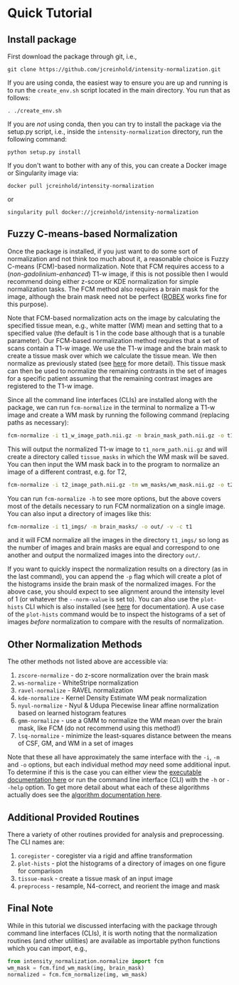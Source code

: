 # Quick Tutorial

## Install package

First download the package through git, i.e.,

    git clone https://github.com/jcreinhold/intensity-normalization.git

If you are using conda, the easiest way to ensure you are up and running is to run the  `create_env.sh` script
located in the main directory. You run that as follows:

    . ./create_env.sh

If you are *not* using conda, then you can try to install the package via the setup.py script, i.e.,
inside the `intensity-normalization` directory, run the following command:

    python setup.py install

If you don't want to bother with any of this, you can create a Docker image or Singularity image via:

    docker pull jcreinhold/intensity-normalization

or 

    singularity pull docker://jcreinhold/intensity-normalization


## Fuzzy C-means-based Normalization

Once the package is installed, if you just want to do some sort of normalization and not think too much about it, a reasonable choice is Fuzzy C-means (FCM)-based
normalization. Note that FCM requires access to a (_non-gadolinium-enhanced_) T1-w image, if this is not possible then I would recommend doing either z-score or KDE normalization
for simple normalization tasks. The FCM method also requires a brain mask for the image, although the brain mask need not be perfect 
([ROBEX](https://sites.google.com/site/jeiglesias/ROBEX) works fine for this purpose).

Note that FCM-based normalization acts on the image by calculating the specified tissue mean, e.g., white matter (WM) mean 
and setting that to a specified value (the default is 1 in the code base although that is a tunable parameter). Our FCM-based normalization method requires that
a set of scans contain a T1-w image. We use the T1-w image and the brain mask to create a tissue mask over which we calculate the tissue mean. 
We then normalize as previously stated (see [here](https://intensity-normalization.readthedocs.io/en/latest/algorithm.html#fuzzy-c-means) for more detail).
This tissue mask can then be used to normalize the remaining contrasts in the set of images for a specific patient assuming that the
remaining contrast images are registered to the T1-w image.

Since all the command line interfaces (CLIs) are installed along with the package, we can run `fcm-normalize`
in the terminal to normalize a T1-w image and create a WM mask by running the following command (replacing paths as necessary):

```bash
fcm-normalize -i t1_w_image_path.nii.gz -m brain_mask_path.nii.gz -o t1_norm_path.nii.gz -v -c t1 -s -tt wm
```
 
This will output the normalized T1-w image to `t1_norm_path.nii.gz` and will create a directory 
called `tissue_masks` in which the WM mask will be saved. You can then input the WM mask back in to 
the program to normalize an image of a different contrast, e.g. for T2,

```bash
fcm-normalize -i t2_image_path.nii.gz -tm wm_masks/wm_mask.nii.gz -o t2_norm_path.nii.gz -v -c t2
``` 
 
You can run `fcm-normalize -h` to see more options, but the above covers most of the details necessary to 
run FCM normalization on a single image.  You can also input a directory of images like this:

```bash
fcm-normalize -i t1_imgs/ -m brain_masks/ -o out/ -v -c t1
``` 
 
and it will FCM normalize all the images in the directory `t1_imgs/` so long as the number of images and brain masks 
are equal and correspond to one another and output the normalized images into the directory `out/`.

If you want to quickly inspect the normalization results on a directory (as in the last command), you can append the
`-p` flag which will create a plot of the histograms inside the brain mask of the normalized images. For the above
case, you should expect to see alignment around the intensity level of 1 (or whatever the `--norm-value` is set to). 
You can also use the `plot-hists` CLI which is also installed (see [here](https://intensity-normalization.readthedocs.io/en/latest/exec.html#plotting)
for documentation). A use case of the `plot-hists` command would be to inspect the histograms of a set of images *before* normalization
to compare with the results of normalization.


## Other Normalization Methods

The other methods not listed above are accessible via:

1) `zscore-normalize` - do z-score normalization over the brain mask
2) `ws-normalize` - WhiteStripe normalization
3) `ravel-normalize` - RAVEL normalization
4) `kde-normalize` - Kernel Density Estimate WM peak normalization
5) `nyul-normalize` - Nyul & Udupa Piecewise linear affine normalization based on learned histogram features
6) `gmm-normalize` - use a GMM to normalize the WM mean over the brain mask, like FCM (do not recommend using this method!)
7) `lsq-normalize` - minimize the least-squares distance between the means of CSF, GM, and WM in a set of images

Note that these all have approximately the same interface with the `-i`, `-m` and `-o` options, but each 
individual method *may* need some additional input. To determine if this is the case you can either view the 
[executable documentation here](https://intensity-normalization.readthedocs.io/en/latest/exec.html) or run the command line interface (CLI) with the `-h` 
or `--help` option. To get more detail about what each of these algorithms actually does
see the [algorithm documentation here](https://intensity-normalization.readthedocs.io/en/latest/algorithm.html).

## Additional Provided Routines

There a variety of other routines provided for analysis and preprocessing. The CLI names are:

1) `coregister` - coregister via a rigid and affine transformation 
2) `plot-hists` - plot the histograms of a directory of images on one figure for comparison
3) `tissue-mask` - create a tissue mask of an input image
4) `preprocess` - resample, N4-correct, and reorient the image and mask

## Final Note

While in this tutorial we discussed interfacing with the package through command line interfaces (CLIs), 
it is worth noting that the normalization routines (and other utilities) are available as importable python functions 
which you can import, e.g.,

```python
from intensity_normalization.normalize import fcm
wm_mask = fcm.find_wm_mask(img, brain_mask)
normalized = fcm.fcm_normalize(img, wm_mask)
```
